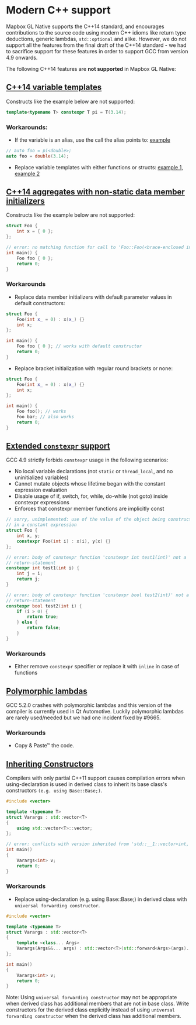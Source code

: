 # Modern C++ support

Mapbox GL Native supports the C++14 standard, and encourages contributions to
the source code using modern C++ idioms like return type deductions, generic
lambdas, `std::optional` and alike. However, we do not support all the features
from the final draft of the C++14 standard - we had to sacrifice support for
these features in order to support GCC from version 4.9 onwards.

The following C++14 features are **not supported** in Mapbox GL Native:

## [C++14 variable templates](https://isocpp.org/wiki/faq/cpp14-language#variable-templates)

Constructs like the example below are not supported:

```C++
template<typename T> constexpr T pi = T(3.14);
```

### Workarounds:

- If the variable is an alias, use the call the alias points to: [example](https://github.com/mapbox/mapbox-gl-native/commit/f1ac757bd28351fd57113a1e16f6c2e00ab193c1#diff-711ce10b54a522c948efc9030ffab4fcL269)
```C++
// auto foo = pi<double>;
auto foo = double(3.14);
```

- Replace variable templates with either functions or structs: [example 1](https://github.com/mapbox/mapbox-gl-native/commit/f1ac757bd28351fd57113a1e16f6c2e00ab193c1#diff-ffbe6cdfd30513aaa4749b4d959a5da6L58), [example 2](https://github.com/mapbox/mapbox-gl-native/commit/f1ac757bd28351fd57113a1e16f6c2e00ab193c1#diff-04af54dc8685cdc382ebe24466dc1d00L98)

## [C++14 aggregates with non-static data member initializers](http://en.cppreference.com/w/cpp/language/aggregate_initialization)

Constructs like the example below are not supported:

```C++
struct Foo {
    int x = { 0 };
};

// error: no matching function for call to 'Foo::Foo(<brace-enclosed initializer list>)'
int main() {
    Foo foo { 0 };
    return 0;
}
```

### Workarounds
- Replace data member initializers with default parameter values in default constructors:

```C++
struct Foo {
    Foo(int x_ = 0) : x(x_) {}
    int x;
};

int main() {
    Foo foo { 0 }; // works with default constructor
    return 0;
}
```

- Replace bracket initialization with regular round brackets or none:

```C++
struct Foo {
    Foo(int x_ = 0) : x(x_) {}
    int x;
};

int main() {
    Foo foo(); // works
    Foo bar; // also works
    return 0;
}
```

## [Extended `constexpr` support](https://isocpp.org/wiki/faq/cpp14-language#extended-constexpr)

GCC 4.9 strictly forbids `constexpr` usage in the following scenarios:
- No local variable declarations (not `static` or `thread_local`, and no uninitialized variables)
- Cannot mutate objects whose lifetime began with the constant expression evaluation
- Disable usage of if, switch, for, while, do-while (not goto) inside constexpr expressions
- Enforces that constexpr member functions are implicitly const

```C++
// sorry, unimplemented: use of the value of the object being constructed
// in a constant expression
struct Foo {
    int x, y;
    constexpr Foo(int i) : x(i), y(x) {}
};

// error: body of constexpr function 'constexpr int test1(int)' not a
// return-statement
constexpr int test1(int i) {
    int j = i;
    return j;
}

// error: body of constexpr function 'constexpr bool test2(int)' not a
// return-statement
constexpr bool test2(int i) {
    if (i > 0) {
        return true;
    } else {
        return false;
    }
}
```

### Workarounds

- Either remove `constexpr` specifier or replace it with `inline` in case of
  functions


## [Polymorphic lambdas](https://gcc.gnu.org/bugzilla/show_bug.cgi?id=68278)

GCC 5.2.0 crashes with polymorphic lambdas and this version of the compiler
is currently used in Qt Automotive. Luckily polymorphic lambdas are rarely
used/needed but we had one incident fixed by #9665.

### Workarounds

- Copy & Paste™ the code.


## [Inheriting Constructors](http://www.open-std.org/jtc1/sc22/wg21/docs/papers/2008/n2540.htm)

Compilers with only partial C++11 support causes compilation errors when using-declaration is used in derived class to inherit its base class's constructors `(e.g. using Base::Base;)`.

```C++
#include <vector>

template <typename T>
struct Varargs : std::vector<T>
{
    using std::vector<T>::vector;
};

// error: conflicts with version inherited from 'std::__1::vector<int, std::__1::allocator<int> >'
int main()
{
    Varargs<int> v;
    return 0;
}
```

### Workarounds

- Replace using-declaration (e.g. using Base::Base;) in derived class with `universal forwarding constructor`.

```C++
#include <vector>

template <typename T>
struct Varargs : std::vector<T>
{
    template <class... Args>
    Varargs(Args&&... args) : std::vector<T>(std::forward<Args>(args)...) {}
};

int main()
{
    Varargs<int> v;
    return 0;
}
```

Note: Using `universal forwarding constructor` may not be appropriate when derived class has additional members that are not in base class. Write constructors for the derived class explicitly instead of using `universal forwarding constructor` when the derived class has additional members.
